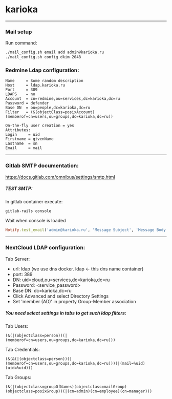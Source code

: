 # karioka
---
### Mail setup
Run command:
```sh
./mail_config.sh email add admin@karioka.ru
./mail_config.sh config dkim 2048
```

### Redmine Ldap configuration:

    Name     = Some random description
    Host     = ldap.karioka.ru
    Port     = 389
    LDAPS    = no
    Account  = cn=redmine,ou=services,dc=karioka,dc=ru
    Password = defender
    Base DN  = ou=people,dc=karioka,dc=ru  
    Filter   = (&(objectClass=posixAccount)(memberof=cn=users,ou=groups,dc=karioka,dc=ru))

    On-the-fly user creation = yes
    Attributes:
    Login     = uid
    Firstname = givenName
    Lastname  = sn
    Email     = mail

---
### Gitlab SMTP documentation: 
https://docs.gitlab.com/omnibus/settings/smtp.html

##### TEST SMTP:  
In gitlab container execute:
```shell
gitlab-rails console
```
Wait when console is loaded
```rb
Notify.test_email('admin@karioka.ru', 'Message Subject', 'Message Body').deliver_now
```

---
### NextCloud LDAP configuration:
Tab Server:  
- url: ldap (we use dns docker. ldap <- this dns name container)   
- port: 389  
- DN: uid=cloud,ou=services,dc=karioka,dc=ru  
- Password: \<service_password\>  
- Base DN: dc=karioka,dc=ru
- Click Advanced and select Directory Settings
- Set 'member (AD)' in property Group-Member association

##### You need select settings in tabs to get such ldap filters:

Tab Users:
```ldif
(&(|(objectclass=person))(|(memberof=cn=users,ou=groups,dc=karioka,dc=ru)))
```
Tab Credentials:
```ldif
(&(&(|(objectclass=person))(|(memberof=cn=users,ou=groups,dc=karioka,dc=ru)))(|(mail=%uid)(uid=%uid)))
```
Tab Groups:
```ldif
(&(|(objectclass=groupOfNames)(objectclass=mailGroup)(objectclass=posixGroup))(|(cn=admin)(cn=employee)(cn=manager)))
```